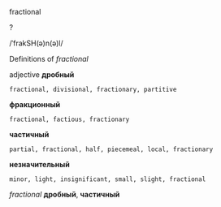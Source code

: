 fractional

?

/ˈfrakSH(ə)n(ə)l/

Definitions of _fractional_

adjective
**дробный**

    fractional, divisional, fractionary, partitive
**фракционный**

    fractional, factious, fractionary
**частичный**

    partial, fractional, half, piecemeal, local, fractionary
**незначительный**

    minor, light, insignificant, small, slight, fractional

_fractional_
**дробный**, **частичный**